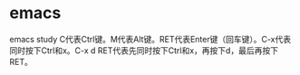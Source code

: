 # emacs
emacs study
C代表Ctrl键。M代表Alt键。RET代表Enter键（回车键）。C-x代表同时按下Ctrl和x。C-x d RET代表先同时按下Ctrl和x，再按下d，最后再按下RET。
